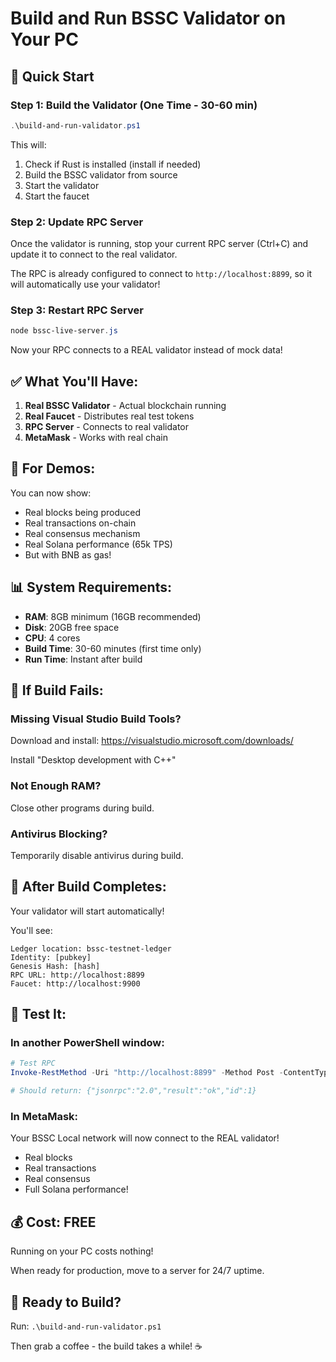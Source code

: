 # Build and Run BSSC Validator on Your PC

## 🚀 Quick Start

### Step 1: Build the Validator (One Time - 30-60 min)

```powershell
.\build-and-run-validator.ps1
```

This will:
1. Check if Rust is installed (install if needed)
2. Build the BSSC validator from source
3. Start the validator
4. Start the faucet

### Step 2: Update RPC Server

Once the validator is running, stop your current RPC server (Ctrl+C) and update it to connect to the real validator.

The RPC is already configured to connect to `http://localhost:8899`, so it will automatically use your validator!

### Step 3: Restart RPC Server

```powershell
node bssc-live-server.js
```

Now your RPC connects to a REAL validator instead of mock data!

## ✅ What You'll Have:

1. **Real BSSC Validator** - Actual blockchain running
2. **Real Faucet** - Distributes real test tokens
3. **RPC Server** - Connects to real validator
4. **MetaMask** - Works with real chain

## 🎯 For Demos:

You can now show:
- Real blocks being produced
- Real transactions on-chain
- Real consensus mechanism
- Real Solana performance (65k TPS)
- But with BNB as gas!

## 📊 System Requirements:

- **RAM**: 8GB minimum (16GB recommended)
- **Disk**: 20GB free space
- **CPU**: 4 cores
- **Build Time**: 30-60 minutes (first time only)
- **Run Time**: Instant after build

## 🔧 If Build Fails:

### Missing Visual Studio Build Tools?

Download and install:
https://visualstudio.microsoft.com/downloads/

Install "Desktop development with C++"

### Not Enough RAM?

Close other programs during build.

### Antivirus Blocking?

Temporarily disable antivirus during build.

## 🎉 After Build Completes:

Your validator will start automatically!

You'll see:
```
Ledger location: bssc-testnet-ledger
Identity: [pubkey]
Genesis Hash: [hash]
RPC URL: http://localhost:8899
Faucet: http://localhost:9900
```

## 🧪 Test It:

### In another PowerShell window:

```powershell
# Test RPC
Invoke-RestMethod -Uri "http://localhost:8899" -Method Post -ContentType "application/json" -Body '{"jsonrpc":"2.0","id":1,"method":"getHealth"}'

# Should return: {"jsonrpc":"2.0","result":"ok","id":1}
```

### In MetaMask:

Your BSSC Local network will now connect to the REAL validator!
- Real blocks
- Real transactions  
- Real consensus
- Full Solana performance!

## 💰 Cost: FREE

Running on your PC costs nothing!

When ready for production, move to a server for 24/7 uptime.

## 🚀 Ready to Build?

Run: `.\build-and-run-validator.ps1`

Then grab a coffee - the build takes a while! ☕

